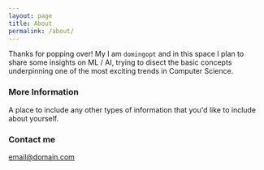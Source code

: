 ```yaml
---
layout: page
title: About
permalink: /about/
---
```


Thanks for popping over! My I am `domingopt` and in this space I plan to share some insights on ML / AI, trying to disect the basic concepts underpinning one of the most exciting trends in Computer Science.

### More Information

A place to include any other types of information that you'd like to include about yourself.

### Contact me

[email@domain.com](mailto:email@domain.com)